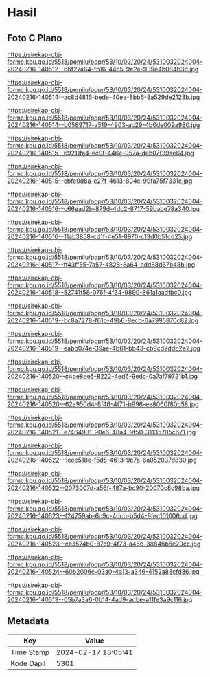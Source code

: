 # Hasil

## Foto C Plano

https://sirekap-obj-formc.kpu.go.id/5518/pemilu/pdpr/53/10/03/20/24/5310032024004-20240216-140512--66f27a64-fb16-44c5-9e2e-939e4b084b3d.jpg

https://sirekap-obj-formc.kpu.go.id/5518/pemilu/pdpr/53/10/03/20/24/5310032024004-20240216-140514--ac8d4816-bede-40ee-8bb6-8a529de2123b.jpg

https://sirekap-obj-formc.kpu.go.id/5518/pemilu/pdpr/53/10/03/20/24/5310032024004-20240216-140514--b0589717-a519-4903-ac29-4b0de009a980.jpg

https://sirekap-obj-formc.kpu.go.id/5518/pemilu/pdpr/53/10/03/20/24/5310032024004-20240216-140515--69211fa4-ec0f-446e-957a-deb07f39ae64.jpg

https://sirekap-obj-formc.kpu.go.id/5518/pemilu/pdpr/53/10/03/20/24/5310032024004-20240216-140515--ebfc0d8a-e27f-4613-804c-99fa75f7331c.jpg

https://sirekap-obj-formc.kpu.go.id/5518/pemilu/pdpr/53/10/03/20/24/5310032024004-20240216-140516--c66ead2b-879d-4dc2-8717-59babe78a340.jpg

https://sirekap-obj-formc.kpu.go.id/5518/pemilu/pdpr/53/10/03/20/24/5310032024004-20240216-140516--11ab3858-cd1f-4e51-8970-c13d0b51cd25.jpg

https://sirekap-obj-formc.kpu.go.id/5518/pemilu/pdpr/53/10/03/20/24/5310032024004-20240216-140517--ff43ff55-7a57-4828-8a64-edd88d67b48b.jpg

https://sirekap-obj-formc.kpu.go.id/5518/pemilu/pdpr/53/10/03/20/24/5310032024004-20240216-140518--52741f58-076f-4f34-9890-861a1aadfbc0.jpg

https://sirekap-obj-formc.kpu.go.id/5518/pemilu/pdpr/53/10/03/20/24/5310032024004-20240216-140519--bc8a7278-f61b-49b6-8ecb-6a7995870c82.jpg

https://sirekap-obj-formc.kpu.go.id/5518/pemilu/pdpr/53/10/03/20/24/5310032024004-20240216-140519--eabb074e-39ae-4b61-bb43-cb9cd2ddb2e2.jpg

https://sirekap-obj-formc.kpu.go.id/5518/pemilu/pdpr/53/10/03/20/24/5310032024004-20240216-140520--c4be8ee5-8222-4ed6-9edc-0a7af79721b1.jpg

https://sirekap-obj-formc.kpu.go.id/5518/pemilu/pdpr/53/10/03/20/24/5310032024004-20240216-140520--62a950d4-8f46-4f71-b996-ee8060f80b58.jpg

https://sirekap-obj-formc.kpu.go.id/5518/pemilu/pdpr/53/10/03/20/24/5310032024004-20240216-140521--e7464931-90e6-48a4-9f50-31135705c671.jpg

https://sirekap-obj-formc.kpu.go.id/5518/pemilu/pdpr/53/10/03/20/24/5310032024004-20240216-140522--1eee518e-f5d5-4613-9c7a-6a052037d830.jpg

https://sirekap-obj-formc.kpu.go.id/5518/pemilu/pdpr/53/10/03/20/24/5310032024004-20240216-140522--2073007d-a56f-487a-bc90-20070c8c98ba.jpg

https://sirekap-obj-formc.kpu.go.id/5518/pemilu/pdpr/53/10/03/20/24/5310032024004-20240216-140523--f24759ab-6c9c-4dcb-b5d4-9fec101006cd.jpg

https://sirekap-obj-formc.kpu.go.id/5518/pemilu/pdpr/53/10/03/20/24/5310032024004-20240216-140523--ca3574b0-87c9-4f73-a46b-38846b5c20cc.jpg

https://sirekap-obj-formc.kpu.go.id/5518/pemilu/pdpr/53/10/03/20/24/5310032024004-20240216-140524--60b2006c-03a0-4a13-a346-4152a88cfd86.jpg

https://sirekap-obj-formc.kpu.go.id/5518/pemilu/pdpr/53/10/03/20/24/5310032024004-20240216-140513--05b7a3a6-0b14-4ad9-adbe-a11fe3a9c116.jpg


## Metadata

| Key        | Value               |
| ---------- | ------------------- |
| Time Stamp | 2024-02-17 13:05:41 |
| Kode Dapil | 5301                |



